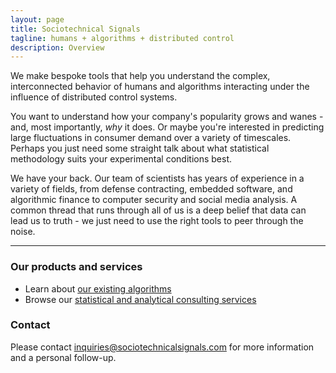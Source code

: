 ```yaml
---
layout: page
title: Sociotechnical Signals
tagline: humans + algorithms + distributed control
description: Overview 
---
```


We make bespoke tools that help you understand the complex, interconnected behavior of 
humans and algorithms interacting under the influence of distributed control systems.

You want to understand how your company's popularity grows and wanes - and, most importantly, *why* it does.
Or maybe you're interested in predicting large fluctuations in consumer demand over a variety of timescales. 
Perhaps you just need some straight talk about what statistical methodology suits your experimental conditions best.

We have your back. Our team of scientists has years of experience in a variety of fields, from defense contracting, embedded software, and algorithmic finance to computer security and social media analysis.
 A common thread that runs through all of us is a
deep belief that data can lead us to truth - we just need to use the right tools to peer through the noise.

---

### Our products and services

- Learn about [our existing algorithms](pages/algorithms.html)
- Browse our [statistical and analytical consulting services](pages/statistical_consulting.html)

### Contact

Please contact <inquiries@sociotechnicalsignals.com> for more information and a personal follow-up.
